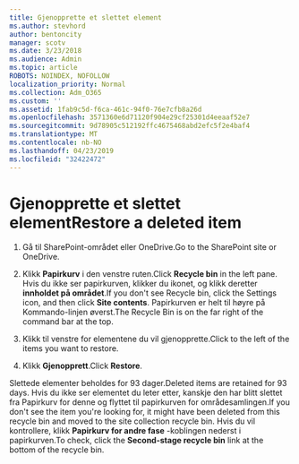 ```yaml
---
title: Gjenopprette et slettet element
ms.author: stevhord
author: bentoncity
manager: scotv
ms.date: 3/23/2018
ms.audience: Admin
ms.topic: article
ROBOTS: NOINDEX, NOFOLLOW
localization_priority: Normal
ms.collection: Adm_O365
ms.custom: ''
ms.assetid: 1fab9c5d-f6ca-461c-94f0-76e7cfb8a26d
ms.openlocfilehash: 3571360e6d71120f904e29cf25301d4eeaaf52e7
ms.sourcegitcommit: 9d78905c512192ffc4675468abd2efc5f2e4baf4
ms.translationtype: MT
ms.contentlocale: nb-NO
ms.lasthandoff: 04/23/2019
ms.locfileid: "32422472"
---
```

# <a name="restore-a-deleted-item"></a><span data-ttu-id="a84e9-102">Gjenopprette et slettet element</span><span class="sxs-lookup"><span data-stu-id="a84e9-102">Restore a deleted item</span></span>

1. <span data-ttu-id="a84e9-103">Gå til SharePoint-området eller OneDrive.</span><span class="sxs-lookup"><span data-stu-id="a84e9-103">Go to the SharePoint site or OneDrive.</span></span>
    
2. <span data-ttu-id="a84e9-104">Klikk **Papirkurv** i den venstre ruten.</span><span class="sxs-lookup"><span data-stu-id="a84e9-104">Click **Recycle bin** in the left pane.</span></span> <span data-ttu-id="a84e9-105">Hvis du ikke ser papirkurven, klikker du ikonet, og klikk deretter **innholdet på området**.</span><span class="sxs-lookup"><span data-stu-id="a84e9-105">If you don't see Recycle bin, click the Settings icon, and then click **Site contents**.</span></span> <span data-ttu-id="a84e9-106">Papirkurven er helt til høyre på Kommando-linjen øverst.</span><span class="sxs-lookup"><span data-stu-id="a84e9-106">The Recycle Bin is on the far right of the command bar at the top.</span></span>
    
3. <span data-ttu-id="a84e9-107">Klikk til venstre for elementene du vil gjenopprette.</span><span class="sxs-lookup"><span data-stu-id="a84e9-107">Click to the left of the items you want to restore.</span></span>
    
4. <span data-ttu-id="a84e9-108">Klikk **Gjenopprett**.</span><span class="sxs-lookup"><span data-stu-id="a84e9-108">Click **Restore**.</span></span>
    
<span data-ttu-id="a84e9-109">Slettede elementer beholdes for 93 dager.</span><span class="sxs-lookup"><span data-stu-id="a84e9-109">Deleted items are retained for 93 days.</span></span> <span data-ttu-id="a84e9-110">Hvis du ikke ser elementet du leter etter, kanskje den har blitt slettet fra Papirkurv for denne og flyttet til papirkurven for områdesamlingen.</span><span class="sxs-lookup"><span data-stu-id="a84e9-110">If you don't see the item you're looking for, it might have been deleted from this recycle bin and moved to the site collection recycle bin.</span></span> <span data-ttu-id="a84e9-111">Hvis du vil kontrollere, klikk **Papirkurv for andre fase** -koblingen nederst i papirkurven.</span><span class="sxs-lookup"><span data-stu-id="a84e9-111">To check, click the **Second-stage recycle bin** link at the bottom of the recycle bin.</span></span> 
  

